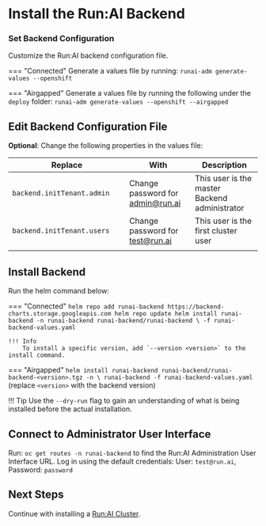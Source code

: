 # Install the Run:AI Backend 

### Set Backend Configuration

Customize the Run:AI backend configuration file.

=== "Connected"
    Generate a values file by running:
    ```
    runai-adm generate-values --openshift
    ```

=== "Airgapped"
    Generate a values file by running the following under the `deploy` folder:
    ```
    runai-adm generate-values --openshift --airgapped
    ```
## Edit Backend Configuration File

__Optional__: Change the following properties in the values file:


|  Replace |   With   | Description | 
|----------|----------|-------------| 
| `backend.initTenant.admin` | Change password for [admin@run.ai](mailto:admin.run.ai) | This user is the master Backend administrator | 
| `backend.initTenant.users` | Change password for [test@run.ai](mailto:test@run.ai) | This user is the first cluster user | 
|<img width=500/>|| 
 
<!-- | `tls.secretName` | name of Kubernetes secret under the runai-backend namespace | Secret contains certificate for `auth.runai.<company-name>` | -->


## Install Backend

Run the helm command below:

=== "Connected"
    ```
    helm repo add runai-backend https://backend-charts.storage.googleapis.com
    helm repo update
    helm install runai-backend -n runai-backend runai-backend/runai-backend \
        -f runai-backend-values.yaml 
    ```

    !!! Info
        To install a specific version, add `--version <version>` to the install command.

=== "Airgapped"
    ```
    helm install runai-backend runai-backend/runai-backend-<version>.tgz -n \
        runai-backend -f runai-backend-values.yaml 
    ```
    (replace `<version>` with the backend version)


!!! Tip
    Use the  `--dry-run` flag to gain an understanding of what is being installed before the actual installation. 


## Connect to Administrator User Interface


Run: `oc get routes -n runai-backend` to find the Run:AI Administration User Interface URL. Log in using the default credentials: User: `test@run.ai`, Password: `password`

## Next Steps

Continue with installing a [Run:AI Cluster](cluster.md).

